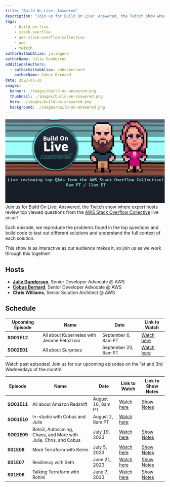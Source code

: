 ```yaml
---
title: "Build On Live: Answered"
description: "Join us for Build On Live: Answered, the Twitch show where expert hosts review top viewed questions from the AWS Stack Overflow Collective live on air!"
tags:
    - build-on-live
    - stack-overflow
    - aws-stack-overflow-collective
    - aws
    - twitch
authorGithubAlias: juliegund
authorName: Julie Gunderson
additionalAuthors: 
  - authorGithubAlias: cobusbernard
    authorName: Cobus Bernard
date: 2022-03-10
images:
  banner: ./images/build-on-answered.png
  thumbnail: ./images/build-on-answered.png
  hero: ./images/build-on-answered.png
  background: ./images/build-on-answered.png
---
```

![8-bit image of Julie and Cobus](images/buildonansweredgifimage.gif)
Join us for Build On Live: Answered, the [Twitch](https://twitch.tv/aws) show where expert hosts review top viewed questions from the [AWS Stack Overflow Collective](https://stackoverflow.com/collectives/aws) live on air!

Each episode, we reproduce the problems found in the top questions and build code to test out different solutions and understand the full context of each solution.

This show is as interactive as our audience makes it, so join us as we work through this together!

## Hosts

* [**Julie Gunderson**](https://twitter.com/Julie_Gund), Senior Developer Advocate @ AWS
* [**Cobus Bernard**](https://twitter.com/cobusbernard), Senior Developer Advocate @ AWS
* **Chris Williams**, Senior Solution Architect @ AWS

## Schedule

| Upcoming Episode | Name| Date | Link to Watch |
|--|--|--|--|
| **SO01E12** | All about Kubernetes with Jérôme Petazzoni | September 6, 8am PT | [Watch here](https://twitch.tv) |
| **SO02E01** | All about Surprises | September 20, 8am PT | [Watch here](https://twitch.tv) |

Watch past episodes!
Join us for our upcoming episodes on the 1st and 3rd Wednesdays of the month!!

| Episode | Name| Date | Link to Watch | Link to Show Notes |
|--|--|--|--|--|
| **SO01E11** | All about Amazon Redshift | August 16, 8am PT | [Watch here](https://twitch.tv) | [Show Notes](/livestreams/build-on-answered/2023-08-16)
| **SO01E10** | In-studio with Cobus and Julie | August 2, 8am PT | [Watch here](https://twitch.tv) 
| **SO01E09** | Boto3, Autoscaling, Chaos, and More with Julie, Chris, and Cobus | July 19, 2023 | [Watch here](https://www.twitch.tv/videos/1876114874) | [Show Notes](/livestreams/build-on-answered/2023-07-19) |
| **S01E08**| More Terraform with Kerim | July 5, 2023 | [Watch here](https://www.twitch.tv/videos/1864025107 ) | [Show Notes](/livestreams/build-on-answered/2023-07-05)|
| **S01E07** | Resiliency with Seth | June 21, 2023 | [Watch here](https://www.twitch.tv/videos/1856494950 ) | [Show Notes](/livestreams/build-on-answered/2023-06-21)|
| **S01E06** | Talking Terraform with Rohini | June 7, 2023 | [Watch here](https://www.twitch.tv/videos/1850485117) | [Show Notes](/livestreams/build-on-answered/2023-06-07)|



